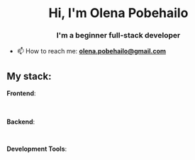 <h1 align="center"> Hi, I'm Olena Pobehailo</h1>
<h3 align="center"> I'm a beginner full-stack developer</h3>

- 📫 How to reach me:
**olena.pobehailo@gmail.com**

## My stack:

**Frontend**:

<img src="https://img.shields.io/badge/html5-%23E34F26.svg?style=for-the-badge&logo=html5&logoColor=white" height="16" /> 
<img src="https://img.shields.io/badge/CSS3-1572B6?style=for-the-badge&logo=css3&logoColor=white" height="16" /> 
<img src="https://img.shields.io/badge/SASS-hotpink.svg?style=for-the-badge&logo=SASS&logoColor=white" height="16" /> 
<img src="https://img.shields.io/badge/javascript-%23323330.svg?style=for-the-badge&logo=javascript&logoColor=%23F7DF1E" height="16" /> 
<img src="https://img.shields.io/badge/react-%2320232a.svg?style=for-the-badge&logo=react&logoColor=%2361DAFB" height="16" /> 
<img src="https://img.shields.io/badge/redux-%23593d88.svg?style=for-the-badge&logo=redux&logoColor=white" height="16" /> 
<img src="https://img.shields.io/badge/typescript-%23007ACC.svg?style=for-the-badge&logo=typescript&logoColor=white" height="16" />

**Backend**:

<img src="https://img.shields.io/badge/node.js-6DA55F?style=for-the-badge&logo=node.js&logoColor=white" height="16" />

**Development Tools**:

<img src="https://img.shields.io/badge/Visual%20Studio%20Code-0078d7.svg?style=for-the-badge&logo=visual-studio-code&logoColor=white" height="16" /> 
<img src="https://img.shields.io/badge/Figma-%23F24E1E.svg?style=for-the-badge&logo=figma&logoColor=white" height="16" /> 
<img src="https://img.shields.io/badge/GitHub-%23121011.svg?style=for-the-badge&logo=github&logoColor=white" height="16" /> 
<img src="https://img.shields.io/badge/Git-%23F05033.svg?style=for-the-badge&logo=git&logoColor=white" height="16" /> 
<img src="https://img.shields.io/badge/Vercel-%23000000.svg?style=for-the-badge&logo=vercel&logoColor=white" height="16" /> 
<img src="https://img.shields.io/badge/Postman-FF6C37?style=for-the-badge&logo=postman&logoColor=white" height="16" /> 
<img src="https://img.shields.io/badge/Trello-%23026AA7.svg?style=for-the-badge&logo=Trello&logoColor=white" height="16" />

<!--
**OlenaPobehailo/OlenaPobehailo** is a ✨ _special_ ✨ repository because its `README.md` (this file) appears on your GitHub profile.

Here are some ideas to get you started:

- 🔭 I’m currently working on ...
- 🌱 I’m currently learning ...
- 👯 I’m looking to collaborate on ...
- 🤔 I’m looking for help with ...
- 💬 Ask me about ...
- 😄 Pronouns: ...
- ⚡ Fun fact: ...
-->
